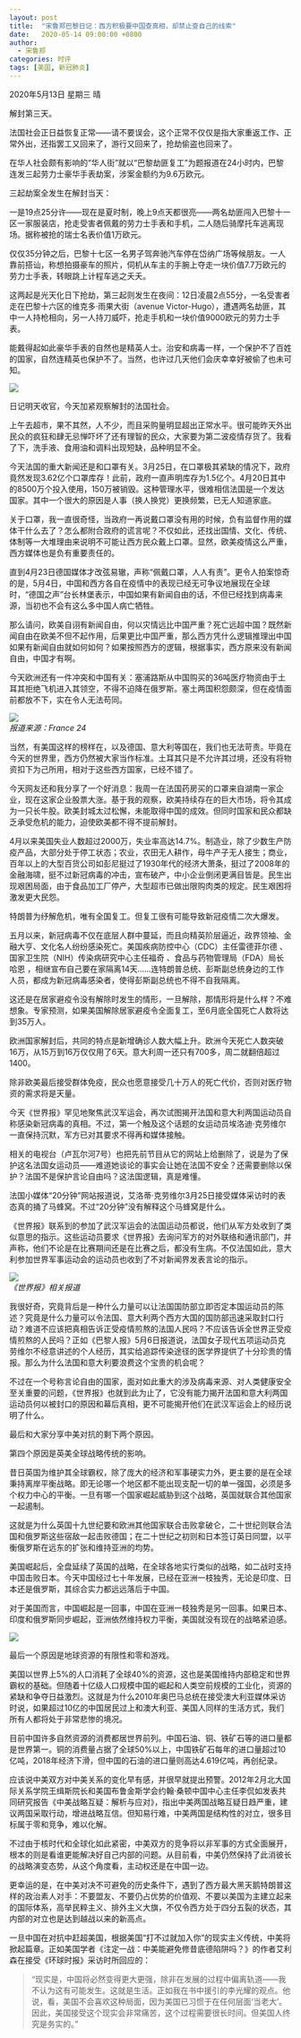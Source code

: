 ```yaml
---
layout: post
title:  "宋鲁郑巴黎日记：西方积极要中国查真相，却禁止查自己的线索"
date:   2020-05-14 09:00:00 +0800
author: 
  - 宋鲁郑
categories: 时评
tags: [美国, 新冠肺炎]
---
```

2020年5月13日 星期三 晴

解封第三天。

法国社会正日益恢复正常——请不要误会，这个正常不仅仅是指大家重返工作、正常外出，还指罢工又回来了，游行又回来了，抢劫偷盗也回来了。

在华人社会颇有影响的“华人街”就以“巴黎劫匪复工”为题报道在24小时内，巴黎连发三起劳力士豪华手表劫案，涉案金额约为9.6万欧元。

三起劫案全发生在解封当天：

一是19点25分许——现在是夏时制，晚上9点天都很亮——两名劫匪闯入巴黎十一区一家服装店，抢走受害者佩戴的劳力士手表和手机，二人随后骑摩托车逃离现场。据称被抢的瑞士名表价值1万欧元。

仅仅35分钟之后，巴黎十七区一名男子驾奔驰汽车停在岱纳广场等候朋友。一人靠前搭讪，称想拍摄豪车的照片，伺机从车主的手腕上夺走一块价值7.7万欧元的劳力士手表，转眼跳上计程车逃之夭夭。

这两起是光天化日下抢劫，第三起则发生在夜间：12日凌晨2点55分，一名受害者走在巴黎十六区的维克多·雨果大街（avenue Victor-Hugo），遭遇两名劫匪，其中一人持枪相向，另一人持刀威吓，抢走手机和一块价值9000欧元的劳力士手表。

能戴得起如此豪华手表的自然也是精英人士。治安和病毒一样，一个保护不了百姓的国家，自然连精英也保护不了。当然，也许过几天他们会庆幸幸好被偷了也未可知。

![]({{site.url}}/assets/images/20200514081510648.gif)  

日记明天收官，今天加紧观察解封的法国社会。

上午去超市，果不其然，人不少，而且采购量明显超出正常水平。很可能昨天外出民众的疯狂和肆无忌惮吓坏了还有理智的民众，大家要为第二波疫情存货了。我看了下，洗手液、食用油和调料出现短缺，品种明显不全。

今天法国的重大新闻还是和口罩有关。3月25日，在口罩极其紧缺的情况下，政府竟然发现3.62亿个口罩库存！此前，政府一直声明库存为1.5亿个。4月20日其中的8500万个投入使用，150万被销毁。这种管理水平，很难相信法国是一个发达国家。其中一个很大的原因是人事（换人换党）更换频繁，已无人知道家底。

关于口罩，我一直很奇怪，当政府一再说戴口罩没有用的时候，负有监督作用的媒体干什么去了？怎么都附合政府的谎言呢？不仅如此，还找出国情、文化、传统、体制等一大堆理由来说明不可能让西方民众戴上口罩。显然，欧美疫情这么严重，西方媒体也是负有重要责任的。

直到4月23日德国媒体才改弦易辙，声称“佩戴口罩，人人有责”。更令人拍案惊奇的是，5月4日，中国和西方各自在疫情中的表现已经无可争议地展现在全球时，“德国之声”台长林堡表示，中国如果有新闻自由的话，不但已经找到病毒来源，当初也不会有这么多中国人病亡牺牲。

那么请问，欧美自诩有新闻自由，何以灾情远比中国严重？死亡远超中国？既然新闻自由在欧美不但不起作用，后果更比中国严重，那么西方凭什么逻辑推理出中国如果有新闻自由就如何如何？如果按照西方的逻辑，根据事实，西方原来没有新闻自由，中国才有啊。

今天欧洲还有一件冲突和中国有关：塞浦路斯从中国购买的36吨医疗物资由于土耳其拒绝飞机进入其领空，不得不迫降在俄罗斯。塞土两国积怨颇深，但在疫情面前都放不下，实在令人无法苟同。

![]({{site.url}}/assets/images/20200514081900938.jpg)  
*报道来源：France 24*

当然，有美国这样的榜样在，以及德国、意大利等国在，我们也无法苛责。毕竟在今天的世界里，西方仍然被大家当作标准。土耳其只是不允许其过境，还没有将物资扣下为己所用，相对于这些西方国家，已经不错了。

今天网友还和我分享了一个好消息：我周一在法国药房买的口罩来自湖南一家企业，现在这家企业股票大涨。基于我的观察，欧美持续存在的巨大市场，将令其成为一只长牛股。欧美封城太过松懈，未能取得中国的成效。但同时国家和民众都缺乏承受危机的能力，迫使欧美都不得不提前解封。

4月以来美国失业人数超过2000万，失业率高达14.7%。制造业，除了少数生产防疫产品，大部分处于停工状态；农业，农田无人耕作，母牛产子无人接生；商业，百年以上的大型百货公司如彭尼挺过了1930年代的经济大萧条，挺过了2008年的金融海啸，挺不过新冠病毒的冲击，宣布破产，中小企业倒闭更满目皆是。民生出现艰困局面，由于食品加工厂停产，大型超市已做出限购肉类的规定。民生艰困将激发更大民怨。

特朗普为纾解危机，唯有全国复工。但复工很有可能导致新冠疫情二次大爆发。

五月以来，新冠病毒不仅在底层人群中蔓延，而且向精英阶层逼近，政界领袖、金融大亨、文化名人纷纷感染死亡。美国疾病防控中心（CDC）主任雷德菲尔德 、国家卫生院（NIH）传染病研究中心主任福奇 、食品与药物管理局（FDA）局长哈恩 ，相继宣布自己要在家隔离14天……连特朗普总统、彭斯副总统身边的工作人员，都成为新冠病毒感染者，使得彭斯副总统也不得不自我隔离。

这还是在居家避疫令没有解除时发生的情形，一旦解除，那情形将是什么样？不难想象。专家预测，如果美国解除居家避疫令全面复工，至6月底全国死亡人数将达到35万人。

欧洲国家解封后，共同的特点是新增确诊人数大幅上升。欧洲今天死亡人数突破16万，从15万到16万仅仅用了6天。意大利周一还只有700多，周二就翻倍超过1400。

除非欧美最后接受群体免疫，民众也愿意接受几十万人的死亡代价，否则对医疗物资的需求将是天量。

今天《世界报》罕见地聚焦武汉军运会，再次试图揭开法国和意大利两国运动员自称感染新冠病毒的真相。不过，第一个触及这个话题的女运动员埃洛迪·克劳维尔一直保持沉默，军方已对其要求不得再和媒体接触。

相关的电视台（卢瓦尔河7号）也把先前节目从它的网站上给删除了，说是为了保护这名法国女运动员——难道她谈论的事实会让她在法国不安全？还需要删除以保护？法国不是保护言论自由吗？这法国逻辑，真是难懂。

法国小媒体“20分钟”网站报道说，艾洛蒂·克劳维尔3月25日接受媒体采访时的表态真的捅了马蜂窝。不过“20分钟”没有解释这个马蜂窝是什么。

《世界报》联系到的参加了武汉军运会的法国运动员都说，他们从军方处收到了类似意思的指示。这些运动员要求《世界报》去询问军方的对外联络和通讯部门，并声称，他们不论是在比赛期间还是在比赛之后，都没有生病。不仅法国如此，意大利参加世界军事运动会的运动员也收到了不对新闻界发表言论的指示。

![]({{site.url}}/assets/images/20200514082151614.jpg)  
*《世界报》相关报道*

我很好奇，究竟背后是一种什么力量可以让法国国防部立即否定本国运动员的陈述？究竟是什么力量可以令法国、意大利两个西方大国的国防部迅速采取封口行动？难道不应该把真相告诉正受疫情煎熬的法国人民吗？不应该告诉全世界正受疫情煎熬的人民吗？正如《巴黎人报》5月6日报道说，法国女子现代五项运动员克劳维尔不经意讲述的个人经历，其实给追踪传染途径的医学界提供了十分珍贵的情报。那么为什么法国和意大利要浪费这个宝贵的机会呢？

不过在一个号称言论自由的国家，面对如此重大的涉及病毒来源、对人类健康安全至关重要的问题，《世界报》也就到此为止了，它没有能力揭开法国和意大利两国运动员何以被封口的原因和幕后真相，更不可能揭开他们在武汉军运会上的经历说明了什么。

最后和大家分享中美对抗的剩下两个原因。

第四个原因是英美全球战略传统的影响。

昔日英国为维护其全球霸权，除了庞大的经济和军事硬实力外，更主要的是在全球秉持离岸平衡战略。即无论哪一个地区都不能出现支配一切的单一强国，必须是多个权力中心的平衡。一旦有哪一个国家崛起威胁到这个战略，英国就联合其他国家一起遏制。

这就是为什么英国十九世纪要和欧洲其他国家联合击败拿破仑，二十世纪则联合法国和俄罗斯这些宿敌一起击败德国；在二十世纪之初则和日本签订英日同盟，以平衡俄罗斯在远东的扩张和维持亚洲的均势。

美国崛起后，全盘延续了英国的战略，在全球各地实行类似的战略，如二战时支持中国击败日本。今天中国经过七十年发展，已经在亚洲一枝独秀，无论是印度、日本还是俄罗斯，其综合实力都远远落后于中国。

对于美国而言，中国崛起是一回事，中国在亚洲一枝独秀是另一回事。如果日本、印度和俄罗斯同步崛起，亚洲依然维持权力平衡，美国就没有现在的战略紧迫感。

![]({{site.url}}/assets/images/20200514082326554.gif)  

最后一个原因是地球资源的有限性和零和游戏。

美国以世界上5%的人口消耗了全球40%的资源，这也是美国维持内部稳定和世界霸权的基础。但随着十亿级人口规模中国的崛起和人类空前规模的工业化，资源的紧缺和争夺日益激烈。这就是为什么2010年奥巴马总统在接受澳大利亚媒体采访时说，如果超过10亿的中国居民过上和澳大利亚、美国人同样的生活方式，我们所有人都将处于非常悲惨的境况。

目前中国许多自然资源的消费都居世界前列。中国石油、铜、铁矿石等的进口量都是世界第一。铜的消费量占据了全球50%以上，中国铁矿石每年的进口量超过10亿吨，2018年经济下滑，但中国的石油的进口量则高达4.619亿吨，再创纪录。

应该说中美双方对中美关系的变化早有感，并很早就提出预警。2012年2月北大国际关系学院王缉斯院长和美国布鲁金斯学会约翰·桑顿中国中心主任李侃如发表共同研究报告《中美战略互疑：解析与应对》，指出中美两国战略互疑日趋严重，建议两国采取行动，增进战略互信。但知易行难，中美两国是结构性的对立，很多目标属于零和竞争，难以化解。

不过由于核时代和全球化如此紧密，中美双方的竞争将以非军事的方式全面展开，根本的则是看谁更能解决好自己内部的问题。从目前看，中美仍然保持了此消彼长的战略演变态势，从这个角度看，主动权还是在中国一边。

更幸运的是，在中美对决不可避免的历史条件下，遇到了西方最大黑天鹅特朗普这样的政治素人对手：不要盟友、不要仍占优势的价值观、不要以美国为主建立起来的国际体系，高举民粹主义、排外主义大旗，不仅令西方处于四分五裂的状态，其内部的对立也是达到越战以来的新高点。

一旦中国在对抗中赶超美国，根据美国“打不过就加入你”的现实主义传统，中美将掀起篇章。正如美国学者《注定一战：中美能避免修昔底德陷阱吗？》的作者艾利森在接受《环球时报》采访时所回应的：

>“现实是，中国将必然变得更大更强，除非在发展的过程中偏离轨道——我不认为这有可能发生。这就是生活。正如我在书中援引的李光耀的观点。他说，看，美国不会喜欢这种局面，因为美国已习惯于在任何层面‘当老大’。因此，美国接受这个现实会非常痛苦，这个过程需要很长时间。但美国人终究是务实的。”